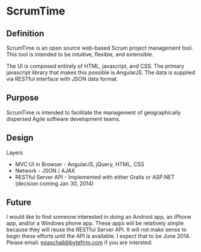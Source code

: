 ScrumTime
=========

Definition
------
ScrumTime is an open source web-based Scrum project management tool. This tool is intended to be intuitive, flexible, and extensible.

The UI is composed entirely of HTML, javascript, and CSS.  The primary javascript library that makes this possible is AngularJS.  The data is supplied via RESTful interface with JSON data format.

Purpose
------
ScrumTime is intended to facilitate the management of geographically dispersed Agile software development teams. 

Design
------
Layers
* MVC UI in Browser - AngularJS, jQuery, HTML, CSS
* Network - JSON / AJAX
* RESTful Server API - Implemented with either Grails or ASP.NET (decision coming Jan 30, 2014)

Future
------
I would like to find someone interested in doing an Android app, an iPhone app, and/or a Windows phone app.  These apps will be relatively simple because they will reuse the RESTful Server API.  It will not make sense to begin these efforts until the API is available.  I expect that to be June 2014.  Please email: epaschall@bytefirm.com if you are intersted.